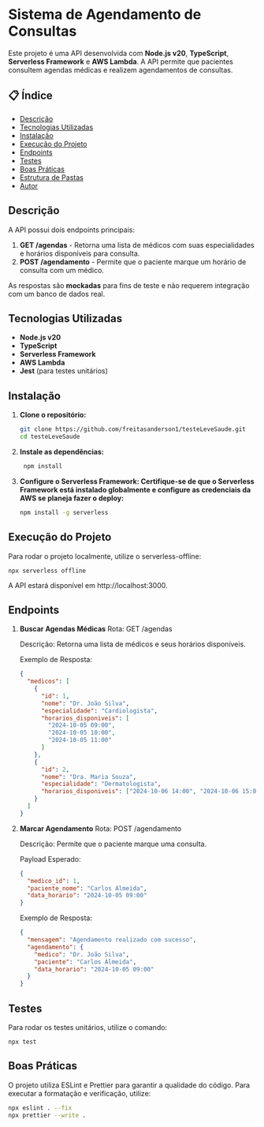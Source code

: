 # Sistema de Agendamento de Consultas

Este projeto é uma API desenvolvida com **Node.js v20**, **TypeScript**, **Serverless Framework** e **AWS Lambda**. A API permite que pacientes consultem agendas médicas e realizem agendamentos de consultas.

## 📋 Índice

- [Descrição](#descrição)
- [Tecnologias Utilizadas](#tecnologias-utilizadas)
- [Instalação](#instalação)
- [Execução do Projeto](#execução-do-projeto)
- [Endpoints](#endpoints)
- [Testes](#testes)
- [Boas Práticas](#boas-práticas)
- [Estrutura de Pastas](#estrutura-de-pastas)
- [Autor](#autor)

## Descrição

A API possui dois endpoints principais:

1. **GET /agendas** - Retorna uma lista de médicos com suas especialidades e horários disponíveis para consulta.
2. **POST /agendamento** - Permite que o paciente marque um horário de consulta com um médico.

As respostas são **mockadas** para fins de teste e não requerem integração com um banco de dados real.

## Tecnologias Utilizadas

- **Node.js v20**
- **TypeScript**
- **Serverless Framework**
- **AWS Lambda**
- **Jest** (para testes unitários)

## Instalação

1. **Clone o repositório:**
   ```bash
   git clone https://github.com/freitasanderson1/testeLeveSaude.git
   cd testeLeveSaude
   ```
2. **Instale as dependências:**
   ```bash
    npm install
   ```
3. **Configure o Serverless Framework: Certifique-se de que o Serverless Framework está instalado globalmente e configure as credenciais da AWS se planeja fazer o deploy:**
   ```bash
   npm install -g serverless
   ```

## Execução do Projeto

Para rodar o projeto localmente, utilize o serverless-offline:

```
npx serverless offline
```

A API estará disponível em http://localhost:3000.

## Endpoints

1. **Buscar Agendas Médicas**
   Rota: GET /agendas

   Descrição: Retorna uma lista de médicos e seus horários disponíveis.

   Exemplo de Resposta:

   ```json
   {
     "medicos": [
       {
         "id": 1,
         "nome": "Dr. João Silva",
         "especialidade": "Cardiologista",
         "horarios_disponiveis": [
           "2024-10-05 09:00",
           "2024-10-05 10:00",
           "2024-10-05 11:00"
         ]
       },
       {
         "id": 2,
         "nome": "Dra. Maria Souza",
         "especialidade": "Dermatologista",
         "horarios_disponiveis": ["2024-10-06 14:00", "2024-10-06 15:00"]
       }
     ]
   }
   ```

2. **Marcar Agendamento**
   Rota: POST /agendamento

   Descrição: Permite que o paciente marque uma consulta.

   Payload Esperado:

   ```json
   {
     "medico_id": 1,
     "paciente_nome": "Carlos Almeida",
     "data_horario": "2024-10-05 09:00"
   }
   ```

   Exemplo de Resposta:

   ```json
   {
     "mensagem": "Agendamento realizado com sucesso",
     "agendamento": {
       "medico": "Dr. João Silva",
       "paciente": "Carlos Almeida",
       "data_horario": "2024-10-05 09:00"
     }
   }
   ```

## Testes

Para rodar os testes unitários, utilize o comando:

```
npx test
```

## Boas Práticas

O projeto utiliza ESLint e Prettier para garantir a qualidade do código. Para executar a formatação e verificação, utilize:

```bash
npx eslint . --fix
npx prettier --write .
```
